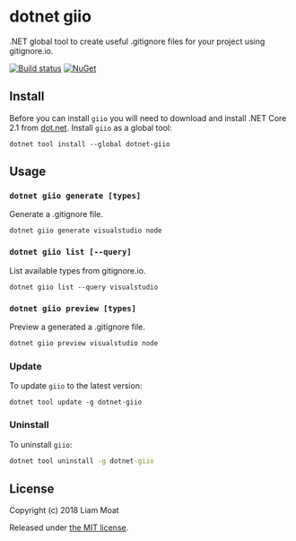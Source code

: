 # dotnet giio
.NET global tool to create useful .gitignore files for your project using gitignore.io.

[![Build status][devops]][devops-badge] [![NuGet][nuget-badge]][nuget]

[devops-badge]: https://dev.azure.com/liammoat/dotnet-giio/_build/latest?definitionId=6
[devops]: https://dev.azure.com/liammoat/dotnet-giio/_apis/build/status/Build
[nuget]: https://www.nuget.org/packages/dotnet-giio/
[nuget-badge]: https://img.shields.io/nuget/v/dotnet-giio.svg?style=flat-square&label=nuget

## Install
Before you can install ```giio``` you will need to download and install .NET Core 2.1 from [dot.net](https://dot.net). Install ```giio``` as a global tool:

```
dotnet tool install --global dotnet-giio
```

## Usage

### ```dotnet giio generate [types]```
 Generate a .gitignore file.

```
dotnet giio generate visualstudio node
```

### ```dotnet giio list [--query]```
List available types from gitignore.io.

```
dotnet giio list --query visualstudio
```

### ```dotnet giio preview [types]```
Preview a generated a .gitignore file.

```cmd
dotnet giio preview visualstudio node
```

### Update
To update ```giio``` to the latest version:

```
dotnet tool update -g dotnet-giio
```

### Uninstall
To uninstall ```giio```:

```cmd
dotnet tool uninstall -g dotnet-giio
```

## License
Copyright (c) 2018 Liam Moat

Released under [the MIT license](https://github.com/liammoat/dotnet-giio/blob/master/LICENCE).